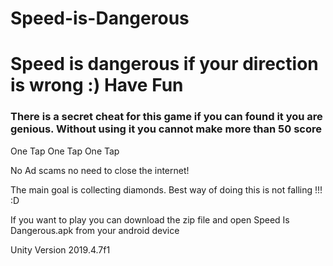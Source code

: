 # Speed-is-Dangerous
<h1>Speed is dangerous if your direction is wrong :) Have Fun </h1>

<h3>There is a secret cheat for this game if you can found it you are genious. Without using it you cannot make more than 50 score</h3> 

One Tap One Tap One Tap

No Ad scams no need to close the internet!

The main goal is collecting diamonds.
Best way of doing this is not falling !!! :D



If you want to play you can download the zip file and open Speed Is Dangerous.apk from your android device

Unity Version 2019.4.7f1
